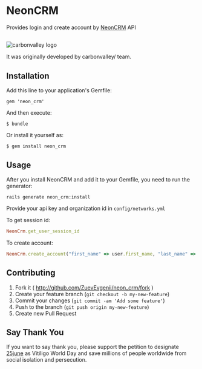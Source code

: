 # NeonCRM

Provides login and create account by [NeonCRM](http://www.z2systems.com) API

##

![carbonvalley logo](http://community.sk.ru/cfs-filesystemfile.ashx/__key/communityserver-components-secureimagefileviewer/skl-entities-files-97e01657_2D00_212a_2D00_4cde_2D00_93db_2D00_2f7869011e4d/logo_2D00_cube.png_2D00_300x150.png)

It was originally developed by carbonvalley/ team.

## Installation

Add this line to your application's Gemfile:

    gem 'neon_crm'

And then execute:

    $ bundle

Or install it yourself as:

    $ gem install neon_crm

## Usage

After you install NeonCRM and add it to your Gemfile, you need to run the generator:

```console
rails generate neon_crm:install
```

Provide your api key and organization id in `config/networks.yml`

To get session id:

```ruby
NeonCrm.get_user_session_id
```

To create account:

```ruby
NeonCrm.create_account("first_name" => user.first_name, "last_name" => user.last_name, "phone" => user.phone, "organization" => user.organization,                                   "address" => user.address, "email" => user.email, "source" => 'www.example.org')
```
## Contributing

1. Fork it ( http://github.com/ZuevEvgenii/neon_crm/fork )
2. Create your feature branch (`git checkout -b my-new-feature`)
3. Commit your changes (`git commit -am 'Add some feature'`)
4. Push to the branch (`git push origin my-new-feature`)
5. Create new Pull Request

## Say Thank You

If you want to say thank you, please support the petition to designate [25june](http://25june.org/en/signatures/new) as Vitiligo World Day and save millions of people worldwide from social isolation and persecution.
